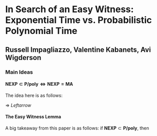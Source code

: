# In Search of an Easy Witness: Exponential Time vs. Probabilistic Polynomial Time

## Russell Impagliazzo, Valentine Kabanets, Avi Wigderson

### Main Ideas

#### $\textbf{NEXP}\subset\textbf{P/poly}\Leftrightarrow\textbf{NEXP}=\textbf{MA}$

The idea here is as follows:

$\Rightarrow$ $Leftarrow$

#### The Easy Witness Lemma

A big takeaway from this paper is as follows: if $\textbf{NEXP}\subset\textbf{P/poly}$, then
